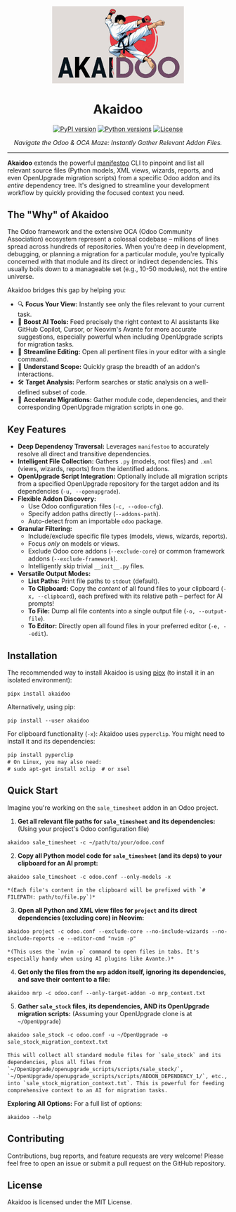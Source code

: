<p align="center">
  <img src="assets/akaidoo.png" alt="Akaidoo Logo" width="300"/>
</p>

<h1 align="center">Akaidoo</h1>

<p align="center">
  <!-- TODO: Uncomment and update badges once set up -->
  <!-- <a href="YOUR_GITHUB_ACTIONS_LINK"><img src="YOUR_GITHUB_ACTIONS_BADGE_SVG" alt="Build Status"></a> -->
  <!-- <a href="YOUR_CODECOV_LINK"><img src="YOUR_CODECOV_BADGE_SVG" alt="Coverage Status"></a> -->
  <a href="https://pypi.org/project/akaidoo/"><img src="https://img.shields.io/pypi/v/akaidoo.svg" alt="PyPI version"></a>
  <a href="https://pypi.org/project/akaidoo/"><img src="https://img.shields.io/pypi/pyversions/akaidoo.svg" alt="Python versions"></a>
  <a href="LICENSE"><img src="https://img.shields.io/pypi/l/akaidoo.svg" alt="License"></a>
</p>

<p align="center">
  <i>Navigate the Odoo & OCA Maze: Instantly Gather Relevant Addon Files.</i>
</p>

---

**Akaidoo** extends the powerful [manifestoo](https://github.com/acsone/manifestoo) CLI to pinpoint and list all relevant source files (Python models, XML views, wizards, reports, and even OpenUpgrade migration scripts) from a specific Odoo addon and its *entire* dependency tree. It's designed to streamline your development workflow by quickly providing the focused context you need.

## The "Why" of Akaidoo

The Odoo framework and the extensive OCA (Odoo Community Association) ecosystem represent a colossal codebase – millions of lines spread across hundreds of repositories. When you're deep in development, debugging, or planning a migration for a particular module, you're typically concerned with that module and its direct or indirect dependencies. This usually boils down to a manageable set (e.g., 10-50 modules), not the entire universe.

Akaidoo bridges this gap by helping you:

*   🔍 **Focus Your View:** Instantly see only the files relevant to your current task.
*   🤖 **Boost AI Tools:** Feed precisely the right context to AI assistants like GitHub Copilot, Cursor, or Neovim's Avante for more accurate suggestions, especially powerful when including OpenUpgrade scripts for migration tasks.
*   📝 **Streamline Editing:** Open all pertinent files in your editor with a single command.
*   🧩 **Understand Scope:** Quickly grasp the breadth of an addon's interactions.
*   🛠️ **Target Analysis:** Perform searches or static analysis on a well-defined subset of code.
*   🚀 **Accelerate Migrations:** Gather module code, dependencies, and their corresponding OpenUpgrade migration scripts in one go.

## Key Features

*   **Deep Dependency Traversal:** Leverages `manifestoo` to accurately resolve all direct and transitive dependencies.
*   **Intelligent File Collection:** Gathers `.py` (models, root files) and `.xml` (views, wizards, reports) from the identified addons.
*   **OpenUpgrade Script Integration:** Optionally include all migration scripts from a specified OpenUpgrade repository for the target addon and its dependencies (`-u, --openupgrade`).
*   **Flexible Addon Discovery:**
    *   Use Odoo configuration files (`-c, --odoo-cfg`).
    *   Specify addon paths directly (`--addons-path`).
    *   Auto-detect from an importable `odoo` package.
*   **Granular Filtering:**
    *   Include/exclude specific file types (models, views, wizards, reports).
    *   Focus *only* on models or views.
    *   Exclude Odoo core addons (`--exclude-core`) or common framework addons (`--exclude-framework`).
    *   Intelligently skip trivial `__init__.py` files.
*   **Versatile Output Modes:**
    *   **List Paths:** Print file paths to `stdout` (default).
    *   **To Clipboard:** Copy the *content* of all found files to your clipboard (`-x, --clipboard`), each prefixed with its relative path – perfect for AI prompts!
    *   **To File:** Dump all file contents into a single output file (`-o, --output-file`).
    *   **To Editor:** Directly open all found files in your preferred editor (`-e, --edit`).

## Installation

<!--- install-begin -->
The recommended way to install Akaidoo is using [pipx](https://pypi.org/project/pipx/) (to install it in an isolated environment):

```console
pipx install akaidoo
```

Alternatively, using pip:
```console
pip install --user akaidoo
```

For clipboard functionality (`-x`):
Akaidoo uses `pyperclip`. You might need to install it and its dependencies:
```console
pip install pyperclip
# On Linux, you may also need:
# sudo apt-get install xclip  # or xsel
```
<!--- install-end -->

## Quick Start

Imagine you're working on the `sale_timesheet` addon in an Odoo project.

1.  **Get all relevant file paths for `sale_timesheet` and its dependencies:**
    (Using your project's Odoo configuration file)
```console
akaidoo sale_timesheet -c ~/path/to/your/odoo.conf
```

2.  **Copy all Python model code for `sale_timesheet` (and its deps) to your clipboard for an AI prompt:**
```console
akaidoo sale_timesheet -c odoo.conf --only-models -x
```
    *(Each file's content in the clipboard will be prefixed with `# FILEPATH: path/to/file.py`)*

3.  **Open all Python and XML view files for `project` and its direct dependencies (excluding core) in Neovim:**
```console
akaidoo project -c odoo.conf --exclude-core --no-include-wizards --no-include-reports -e --editor-cmd "nvim -p"
```
    *(This uses the `nvim -p` command to open files in tabs. It's especially handy when using AI plugins like Avante.)*

4.  **Get only the files from the `mrp` addon itself, ignoring its dependencies, and save their content to a file:**
```console
akaidoo mrp -c odoo.conf --only-target-addon -o mrp_context.txt
```

5.  **Gather `sale_stock` files, its dependencies, AND its OpenUpgrade migration scripts:**
    (Assuming your OpenUpgrade clone is at `~/OpenUpgrade`)
```console
akaidoo sale_stock -c odoo.conf -u ~/OpenUpgrade -o sale_stock_migration_context.txt 
```
    This will collect all standard module files for `sale_stock` and its dependencies, plus all files from `~/OpenUpgrade/openupgrade_scripts/scripts/sale_stock/`, `~/OpenUpgrade/openupgrade_scripts/scripts/ADDON_DEPENDENCY_1/`, etc., into `sale_stock_migration_context.txt`. This is powerful for feeding comprehensive context to an AI for migration tasks.

**Exploring All Options:**
For a full list of options:
```console
akaidoo --help
```

## Contributing

Contributions, bug reports, and feature requests are very welcome! Please feel free to open an issue or submit a pull request on the GitHub repository.

## License

Akaidoo is licensed under the MIT License.
